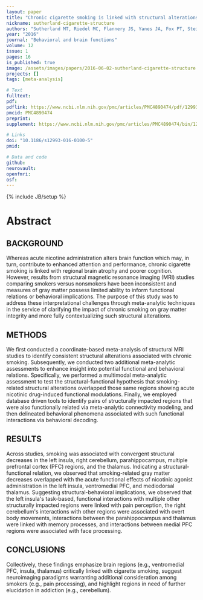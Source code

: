 ```yaml
---
layout: paper
title: "Chronic cigarette smoking is linked with structural alterations in brain regions showing acute nicotinic drug-induced functional modulations."
nickname: sutherland-cigarette-structure
authors: "Sutherland MT, Riedel MC, Flannery JS, Yanes JA, Fox PT, Stein EA, Laird AR"
year: "2016"
journal: "Behavioral and brain functions"
volume: 12
issue: 1
pages: 16
is_published: true
image: /assets/images/papers/2016-06-02-sutherland-cigarette-structure.png
projects: []
tags: [meta-analysis]

# Text
fulltext:
pdf:
pdflink: https://www.ncbi.nlm.nih.gov/pmc/articles/PMC4890474/pdf/12993_2016_Article_100.pdf
pmcid: PMC4890474
preprint:
supplement: https://www.ncbi.nlm.nih.gov/pmc/articles/PMC4890474/bin/12993_2016_100_MOESM1_ESM.pdf

# Links
doi: "10.1186/s12993-016-0100-5"
pmid:

# Data and code
github:
neurovault:
openfmri:
osf:
---
```

{% include JB/setup %}

# Abstract

## BACKGROUND
Whereas acute nicotine administration alters brain function which may, in turn, contribute to enhanced attention and performance, chronic cigarette smoking is linked with regional brain atrophy and poorer cognition. However, results from structural magnetic resonance imaging (MRI) studies comparing smokers versus nonsmokers have been inconsistent and measures of gray matter possess limited ability to inform functional relations or behavioral implications. The purpose of this study was to address these interpretational challenges through meta-analytic techniques in the service of clarifying the impact of chronic smoking on gray matter integrity and more fully contextualizing such structural alterations.

## METHODS
We first conducted a coordinate-based meta-analysis of structural MRI studies to identify consistent structural alterations associated with chronic smoking. Subsequently, we conducted two additional meta-analytic assessments to enhance insight into potential functional and behavioral relations. Specifically, we performed a multimodal meta-analytic assessment to test the structural-functional hypothesis that smoking-related structural alterations overlapped those same regions showing acute nicotinic drug-induced functional modulations. Finally, we employed database driven tools to identify pairs of structurally impacted regions that were also functionally related via meta-analytic connectivity modeling, and then delineated behavioral phenomena associated with such functional interactions via behavioral decoding.

## RESULTS
Across studies, smoking was associated with convergent structural decreases in the left insula, right cerebellum, parahippocampus, multiple prefrontal cortex (PFC) regions, and the thalamus. Indicating a structural-functional relation, we observed that smoking-related gray matter decreases overlapped with the acute functional effects of nicotinic agonist administration in the left insula, ventromedial PFC, and mediodorsal thalamus. Suggesting structural-behavioral implications, we observed that the left insula's task-based, functional interactions with multiple other structurally impacted regions were linked with pain perception, the right cerebellum's interactions with other regions were associated with overt body movements, interactions between the parahippocampus and thalamus were linked with memory processes, and interactions between medial PFC regions were associated with face processing.

## CONCLUSIONS
Collectively, these findings emphasize brain regions (e.g., ventromedial PFC, insula, thalamus) critically linked with cigarette smoking, suggest neuroimaging paradigms warranting additional consideration among smokers (e.g., pain processing), and highlight regions in need of further elucidation in addiction (e.g., cerebellum).
